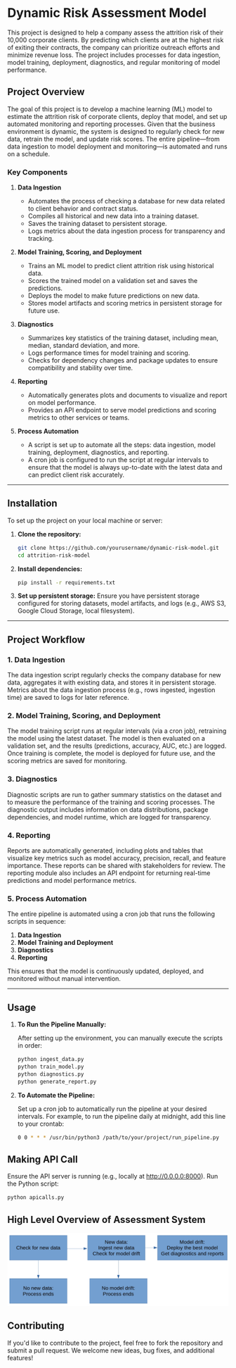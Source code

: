 # Dynamic Risk Assessment Model

This project is designed to help a company assess the attrition risk of their 10,000 corporate clients. By predicting which clients are at the highest risk of exiting their contracts, the company can prioritize outreach efforts and minimize revenue loss. The project includes processes for data ingestion, model training, deployment, diagnostics, and regular monitoring of model performance.

## Project Overview

The goal of this project is to develop a machine learning (ML) model to estimate the attrition risk of corporate clients, deploy that model, and set up automated monitoring and reporting processes. Given that the business environment is dynamic, the system is designed to regularly check for new data, retrain the model, and update risk scores. The entire pipeline—from data ingestion to model deployment and monitoring—is automated and runs on a schedule.

### Key Components

1. **Data Ingestion**
   - Automates the process of checking a database for new data related to client behavior and contract status.
   - Compiles all historical and new data into a training dataset.
   - Saves the training dataset to persistent storage.
   - Logs metrics about the data ingestion process for transparency and tracking.

2. **Model Training, Scoring, and Deployment**
   - Trains an ML model to predict client attrition risk using historical data.
   - Scores the trained model on a validation set and saves the predictions.
   - Deploys the model to make future predictions on new data.
   - Stores model artifacts and scoring metrics in persistent storage for future use.

3. **Diagnostics**
   - Summarizes key statistics of the training dataset, including mean, median, standard deviation, and more.
   - Logs performance times for model training and scoring.
   - Checks for dependency changes and package updates to ensure compatibility and stability over time.

4. **Reporting**
   - Automatically generates plots and documents to visualize and report on model performance.
   - Provides an API endpoint to serve model predictions and scoring metrics to other services or teams.

5. **Process Automation**
   - A script is set up to automate all the steps: data ingestion, model training, deployment, diagnostics, and reporting.
   - A cron job is configured to run the script at regular intervals to ensure that the model is always up-to-date with the latest data and can predict client risk accurately.

---

## Installation

To set up the project on your local machine or server:

1. **Clone the repository:**
   ```bash
   git clone https://github.com/yourusername/dynamic-risk-model.git
   cd attrition-risk-model
   ```

2. **Install dependencies:**
   ```bash
   pip install -r requirements.txt
   ```

3. **Set up persistent storage:**
   Ensure you have persistent storage configured for storing datasets, model artifacts, and logs (e.g., AWS S3, Google Cloud Storage, local filesystem).

---

## Project Workflow

### 1. Data Ingestion
The data ingestion script regularly checks the company database for new data, aggregates it with existing data, and stores it in persistent storage. Metrics about the data ingestion process (e.g., rows ingested, ingestion time) are saved to logs for later reference.

### 2. Model Training, Scoring, and Deployment
The model training script runs at regular intervals (via a cron job), retraining the model using the latest dataset. The model is then evaluated on a validation set, and the results (predictions, accuracy, AUC, etc.) are logged. Once training is complete, the model is deployed for future use, and the scoring metrics are saved for monitoring.

### 3. Diagnostics
Diagnostic scripts are run to gather summary statistics on the dataset and to measure the performance of the training and scoring processes. The diagnostic output includes information on data distributions, package dependencies, and model runtime, which are logged for transparency.

### 4. Reporting
Reports are automatically generated, including plots and tables that visualize key metrics such as model accuracy, precision, recall, and feature importance. These reports can be shared with stakeholders for review. The reporting module also includes an API endpoint for returning real-time predictions and model performance metrics.

### 5. Process Automation
The entire pipeline is automated using a cron job that runs the following scripts in sequence:
   1. **Data Ingestion**
   2. **Model Training and Deployment**
   3. **Diagnostics**
   4. **Reporting**



This ensures that the model is continuously updated, deployed, and monitored without manual intervention.

---

## Usage

1. **To Run the Pipeline Manually:**

   After setting up the environment, you can manually execute the scripts in order:

   ```bash
   python ingest_data.py
   python train_model.py
   python diagnostics.py
   python generate_report.py
   ```

2. **To Automate the Pipeline:**

   Set up a cron job to automatically run the pipeline at your desired intervals. For example, to run the pipeline daily at midnight, add this line to your crontab:

   ```bash
   0 0 * * * /usr/bin/python3 /path/to/your/project/run_pipeline.py
   ```

## Making API Call
Ensure the API server is running (e.g., locally at http://0.0.0.0:8000).
Run the Python script:

```bash
python apicalls.py
```
## High Level Overview of Assessment System
![High Level Overview](./fullprocess.jpg)

## Contributing

If you'd like to contribute to the project, feel free to fork the repository and submit a pull request. We welcome new ideas, bug fixes, and additional features!
